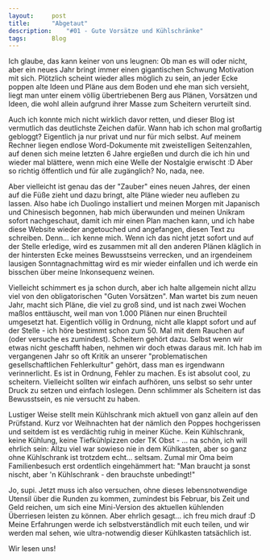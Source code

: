 ```yaml
---
layout:		post
title:		"Abgetaut"
description:	"#01 - Gute Vorsätze und Kühlschränke"
tags:		Blog
---
```




Ich glaube, das kann keiner von uns leugnen: Ob man es will oder nicht, aber ein neues Jahr bringt immer einen gigantischen Schwung Motivation mit sich. Plötzlich scheint wieder alles möglich zu sein, an jeder Ecke poppen alte Ideen und Pläne aus dem Boden und ehe man sich versieht, liegt man unter einem völlig übertriebenen Berg aus Plänen, Vorsätzen und Ideen, die wohl allein aufgrund ihrer Masse zum Scheitern verurteilt sind. 

Auch ich konnte mich nicht wirklich davor retten, und dieser Blog ist vermutlich das deutlichste Zeichen dafür. Wann hab ich schon mal großartig gebloggt? 
Eigentlich ja nur privat und nur für mich selbst. Auf meinem Rechner liegen endlose Word-Dokumente mit zweistelligen Seitenzahlen, auf denen sich meine letzten 6 Jahre ergießen und durch die ich hin und wieder mal blättere, wenn mich eine Welle der Nostalgie erwischt :D Aber so richtig öffentlich und für alle zugänglich? No, nada, nee. 

Aber vielleicht ist genau das der "Zauber" eines neuen Jahres, der einen auf die Füße zieht und dazu bringt, alte Pläne wieder neu aufleben zu lassen. Also habe ich Duolingo installiert und meinen Morgen mit Japanisch und Chinesisch begonnen, hab mich überwunden und meinen Unikram sofort nachgeschaut, damit ich mir einen Plan machen kann, und ich habe diese Website wieder angetouched und angefangen, diesen Text zu schreiben. Denn... ich kenne mich. Wenn ich das nicht jetzt sofort und auf der Stelle erledige, wird es zusammen mit all den anderen Plänen kläglich in der hintersten Ecke meines Bewusstseins verrecken, und an irgendeinem lausigen Sonntagnachmittag wird es mir wieder einfallen und ich werde ein bisschen über meine Inkonsequenz weinen.

Vielleicht schimmert es ja schon durch, aber ich halte allgemein nicht allzu viel von den obligatorischen "Guten Vorsätzen". Man wartet bis zum neuen Jahr, macht sich Pläne, die viel zu groß sind, und ist nach zwei Wochen maßlos enttäuscht, weil man von 1.000 Plänen nur einen Bruchteil umgesetzt hat. Eigentlich völlig in Ordnung, nicht alle klappt sofort und auf der Stelle - ich höre bestimmt schon zum 50. Mal mit dem Rauchen auf (oder versuche es zumindest). Scheitern gehört dazu. Selbst wenn wir etwas nicht geschafft haben, nehmen wir doch etwas daraus mit. Ich hab im vergangenen Jahr so oft Kritik an unserer "problematischen gesellschaftlichen Fehlerkultur" gehört, dass man es irgendwann verinnerlicht. Es ist in Ordnung, Fehler zu machen. Es ist absolut cool, zu scheitern. Vielleicht sollten wir einfach aufhören, uns selbst so sehr unter Druck zu setzen und einfach loslegen. Denn schlimmer als Scheitern ist das Bewusstsein, es nie versucht zu haben.

Lustiger Weise stellt mein Kühlschrank mich aktuell von ganz allein auf den Prüfstand. Kurz vor Weihnachten hat der nämlich den Poppes hochgerissen und seitdem ist es verdächtig ruhig in meiner Küche. Kein Kühlschrank, keine Kühlung, keine Tiefkühlpizzen oder TK Obst - ... na schön, ich will ehrlich sein: Allzu viel war sowieso nie in dem Kühlkasten, aber so ganz ohne Kühlschrank ist trotzdem echt... seltsam. Zumal mir Oma beim Familienbesuch erst ordentlich eingehämmert hat: "Man braucht ja sonst nischt, aber 'n Kühlschrank - den brauchste unbedingt!"

Jo, supi. Jetzt muss ich also versuchen, ohne dieses lebensnotwendige Utensil über die Runden zu kommen, zumindest bis Februar, bis Zeit und Geld reichen, um sich eine Mini-Version des aktuellen kühlenden Überriesen leisten zu können. Aber ehrlich gesagt... ich freu mich drauf :D Meine Erfahrungen werde ich selbstverständlich mit euch teilen, und wir werden mal sehen, wie ultra-notwendig dieser Kühlkasten tatsächlich ist.



Wir lesen uns!